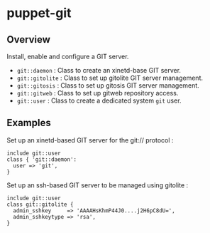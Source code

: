 # puppet-git

## Overview

Install, enable and configure a GIT server.

* `git::daemon` : Class to create an xinetd-base GIT server.
* `git::gitolite` : Class to set up gitolite GIT server management.
* `git::gitosis` : Class to set up gitosis GIT server management.
* `git::gitweb` : Class to set up gitweb repository access.
* `git::user` : Class to create a dedicated system `git` user.

## Examples

Set up an xinetd-based GIT server for the git:// protocol :

    include git::user
    class { 'git::daemon':
      user => 'git',
    }

Set up an ssh-based GIT server to be managed using gitolite :

    include git::user
    class git::gitolite {
      admin_sshkey     => 'AAAAHsKhmP44J0....j2H6pC8dU=',
      admin_sshkeytype => 'rsa',
    }

